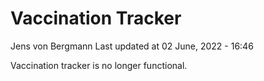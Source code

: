 Vaccination Tracker
================
Jens von Bergmann
Last updated at 02 June, 2022 - 16:46

Vaccination tracker is no longer functional.
